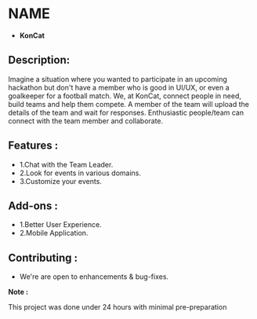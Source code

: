 # NAME
- **KonCat**

## Description:
Imagine a situation where you wanted to participate in an upcoming hackathon but don't have a member who is good in UI/UX, or even a goalkeeper for a football match.
We, at KonCat, connect people in need, build teams and help them compete.
A member of the team will upload the details of the team and wait for responses. Enthusiastic people/team can connect with the team member and collaborate.

## Features :
- 1.Chat with the Team Leader.
- 2.Look for events in various domains.
- 3.Customize your events.


## Add-ons :
- 1.Better User Experience.
- 2.Mobile Application.


## Contributing :
- We're are open to enhancements & bug-fixes.

**Note :**

This project was done under 24 hours with minimal pre-preparation
